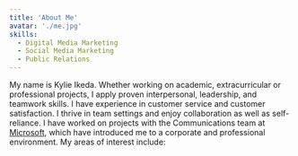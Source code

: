 ```yaml
---
title: 'About Me'
avatar: './me.jpg'
skills:
  - Digital Media Marketing
  - Social Media Marketing
  - Public Relations
---
```


My name is Kylie Ikeda. Whether working on academic, extracurricular or professional projects, I apply proven interpersonal, leadership, and teamwork skills. I have experience in customer service and customer satisfaction. I thrive in team settings and enjoy collaboration as well as self-reliance. I have worked on projects with the Communications team at [Microsoft](https://www.microsoft.com/), which have introduced me to a corporate and professional environment. 
My areas of interest include:
